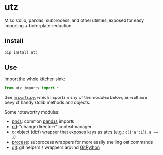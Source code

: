 # utz
Misc stdlib, pandas, subprocess, and other utilities, exposed for easy importing + boilerplate-reduction

## Install
```bash
pip install utz
```

## Use
Import the whole kitchen sink:
```python
from utz.imports import *
```

See [imports.py](utz/imports.py), which imports many of the modules below, as well as a bevy of handy stdlib methods and objects.

Some noteworthy modules:
- [pnds](utz/pnds.py): common [pandas](https://pandas.pydata.org/) imports
- [cd](utz/cd.py): "change directory" contextmanager
- [o](utz/o.py): object (dict) wrapper that exposes keys as attrs (e.g.: `o({'a':1}).a == 1`)
- [process](utz/process.py): subprocess wrappers for more easily shelling out commands
- [git](utz/git): git helpers / wrappers around [GitPython](https://gitpython.readthedocs.io/en/stable/)
